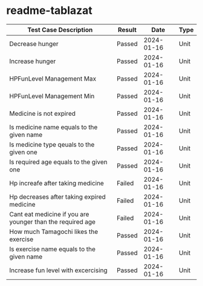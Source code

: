 # readme-tablazat
| Test Case Description | Result | Date       | Type |
|------------------------|--------|------------|------|
| Decrease hunger        | Passed | 2024-01-16 | Unit |
| Increase hunger        | Passed | 2024-01-16 | Unit |
| HPFunLevel Management Max  | Passed | 2024-01-16 | Unit |
| HPFunLevel Management Min | Passed | 2024-01-16 | Unit |
| Medicine is not expired | Passed | 2024-01-16 | Unit |
| Is medicine name equals to the given name  | Passed | 2024-01-16 | Unit |
| Is medicine type qeuals to the given one  | Passed | 2024-01-16 | Unit |
| Is required age equals to the given one  | Passed | 2024-01-16 | Unit |
| Hp increafe after taking medicine  | Failed | 2024-01-16 | Unit |
| Hp decreases after taking expired medicine  | Failed | 2024-01-16 | Unit |
| Cant eat medicine if you are younger than the required age   | Failed | 2024-01-16 | Unit |
| How much Tamagochi likes the exercise  | Passed | 2024-01-16 | Unit |
| Is exercise name equals to the given name  | Passed | 2024-01-16 | Unit |
| Increase fun level with excercising        | Passed | 2024-01-16 | Unit |
